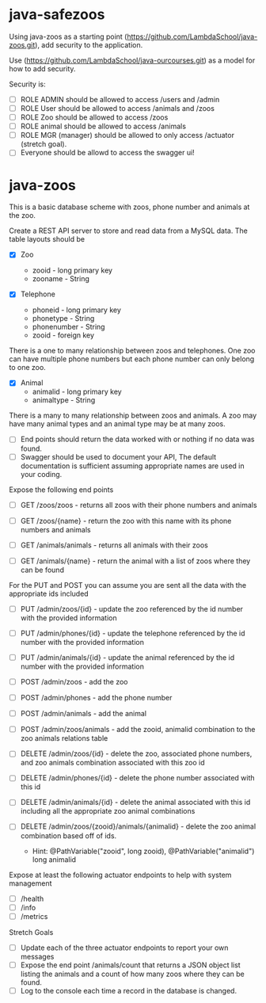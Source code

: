 # java-safezoos

Using java-zoos as a starting point (https://github.com/LambdaSchool/java-zoos.git), add security to the application. 

Use (https://github.com/LambdaSchool/java-ourcourses.git) as a model for how to add security.

Security is:
- [ ] ROLE ADMIN should be allowed to access /users and /admin
- [ ] ROLE User should be allowed to access /animals and /zoos
- [ ] ROLE Zoo should be allowed to access /zoos
- [ ] ROLE animal should be allowed to access /animals
- [ ] ROLE MGR (manager) should be allowed to only access /actuator (stretch goal).
- [ ] Everyone should be allowd to access the swagger ui!

# java-zoos

This is a basic database scheme with zoos, phone number and animals at the zoo.

Create a REST API server to store and read data from a MySQL data. The table layouts should be

- [x] Zoo
  * zooid - long primary key
  * zooname - String

- [x] Telephone
  * phoneid - long primary key
  * phonetype - String
  * phonenumber - String
  * zooid - foreign key
  
There is a one to many relationship between zoos and telephones. One zoo can have multiple phone numbers but each phone number can only belong to one zoo.

- [x] Animal
  * animalid - long primary key
  * animaltype - String

There is a many to many relationship between zoos and animals. A zoo may have many animal types and an animal type may be at many zoos.

- [ ] End points should return the data worked with or nothing if no data was found.
- [ ] Swagger should be used to document your API, The default documentation is sufficient assuming appropriate names are used in your coding.

Expose the following end points

- [ ] GET /zoos/zoos - returns all zoos with their phone numbers and animals
- [ ] GET /zoos/{name} - return the zoo with this name with its phone numbers and animals

- [ ] GET /animals/animals - returns all animals with their zoos
- [ ] GET /animals/{name} - return the animal with a list of zoos where they can be found

For the PUT and POST you can assume you are sent all the data with the appropriate ids included

- [ ] PUT /admin/zoos/{id} - update the zoo referenced by the id number with the provided information
- [ ] PUT /admin/phones/{id} - update the telephone referenced by the id number with the provided information
- [ ] PUT /admin/animals/{id} - update the animal referenced by the id number with the provided information

- [ ] POST /admin/zoos - add the zoo
- [ ] POST /admin/phones - add the phone number
- [ ] POST /admin/animals - add the animal
- [ ] POST /admin/zoos/animals - add the zooid, animalid combination to the zoo animals relations table

- [ ] DELETE /admin/zoos/{id} - delete the zoo, associated phone numbers, and zoo animals combination associated with this zoo id
- [ ] DELETE /admin/phones/{id} - delete the phone number associated with this id
- [ ] DELETE /admin/animals/{id} - delete the animal associated with this id including all the appropriate zoo animal combinations
- [ ] DELETE /admin/zoos/{zooid}/animals/{animalid} - delete the zoo animal combination based off of ids. 
  * Hint: @PathVariable("zooid", long zooid), @PathVariable("animalid") long animalid

Expose at least the following actuator endpoints to help with system management
- [ ] /health
- [ ] /info
- [ ] /metrics

Stretch Goals
- [ ] Update each of the three actuator endpoints to report your own messages
- [ ] Expose the end point /animals/count that returns a JSON object list listing the animals and a count of how many zoos where they can be found.
- [ ] Log to the console each time a record in the database is changed.

